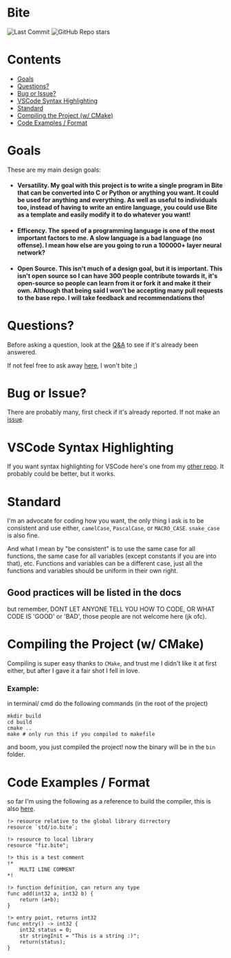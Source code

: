 # Bite
![Last Commit](https://img.shields.io/github/last-commit/ProgrammingNerdGit/Bite)
![GitHub Repo stars](https://img.shields.io/github/stars/ProgrammingNerdGit/Bite?style=social)

# Contents

* [Goals](#goals)
* [Questions?](#questions)
* [Bug or Issue?](#bug-or-issue)
* [VSCode Syntax Highlighting](#vscode-syntax-highlighting)
* [Standard](#standard)
* [Compiling the Project (w/ CMake)](#compiling-the-project-w-cmake)
* [Code Examples / Format](#code-examples--format)


# Goals
These are my main design goals:

* #### __Versatility__. My goal with this project is to write a single program in Bite that can be converted into C or Python or anything you want. It could be used for anything and everything. As well as useful to individuals too, instead of having to write an entire language, you could use Bite as a template and easily modify it to do whatever you want!

* #### __Efficency__. The speed of a programming language is one of the most important factors to me. A slow language is a bad language (no offense). I mean how else are you going to run a 100000+ layer neural network?

* #### __Open Source__. This isn't much of a design goal, but it is important. This isn't open source so I can have 300 people contribute towards it, it's open-source so people can learn from it or fork it and make it their own. Although that being said I won't be accepting many pull requests to the base repo. I will take feedback and recommendations tho!

# Questions?
Before asking a question, look at the [Q&A](https://github.com/ProgrammingNerdGit/Bite/discussions/categories/q-a) to see if it's already been answered.

If not feel free to ask away [here](https://github.com/ProgrammingNerdGit/Bite/discussions/new?category=q-a), I won't bite ;)

# Bug or Issue?
There are probably many, first check if it's already reported. If not make an [issue](https://github.com/ProgrammingNerdGit/Bite/issues/new).

# VSCode Syntax Highlighting
If you want syntax highlighting for VSCode here's one from my [other repo](https://github.com/ProgrammingNerdGit/VSCode-Bite-Syntax). It probably could be better, but it works.

# Standard
I'm an advocate for coding how you want, the only thing I ask is to be consistent and use either, `camelCase`, `PascalCase`, or `MACRO_CASE`. `snake_case` is also fine.

And what I mean by "be consistent" is to use the same case for all functions, the same case for all variables (except constants if you are into that), etc. Functions and variables can be a different case, just all the functions and variables should be uniform in their own right.

## __Good practices will be listed in the docs__
but remember, DONT LET ANYONE TELL YOU HOW TO CODE, OR WHAT CODE IS 'GOOD' or 'BAD', those people are not welcome here (jk ofc).

# Compiling the Project (w/ CMake)
Compiling is super easy thanks to `CMake`, and trust me I didn't like it at first either, but after I gave it a fair shot I fell in love.

### __Example__:

in terminal/ cmd do the following commands (in the root of the project)

```
mkdir build
cd build
cmake ..
make # only run this if you compiled to makefile
```

and boom, you just compiled the project! now the binary will be in the `bin` folder.

# Code Examples / Format

so far I'm using the following as a reference to build the compiler, this is also [here](https://github.com/ProgrammingNerdGit/Bite/blob/dev/test/format.bite).
```Bite
!> resource relative to the global library dirrectory
resource `std/io.bite`;

!> resource to local library
resource "fiz.bite";

!> this is a test comment
!*
    MULTI LINE COMMENT
*!

!> function definition, can return any type
func add(int32 a, int32 b) {
    return (a+b);
}

!> entry point, returns int32
func entry() -> int32 {
    int32 status = 0;
    str stringInit = "This is a string :)";
    return(status);
}
```